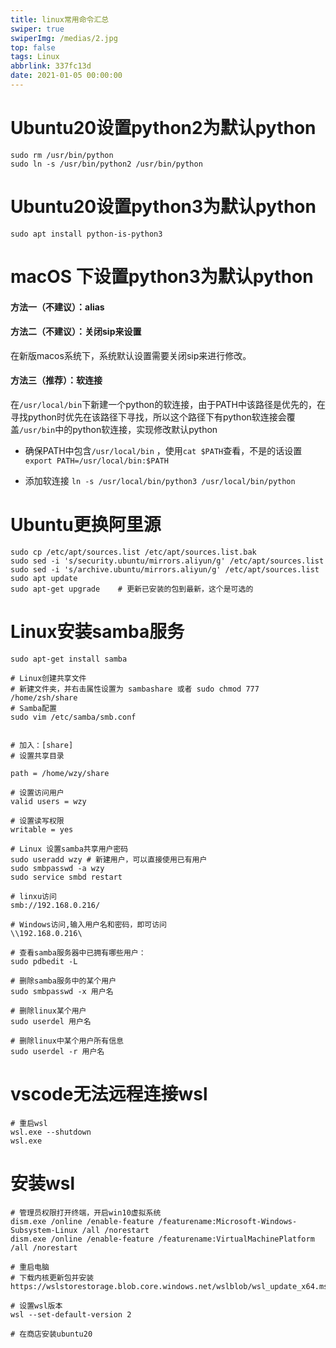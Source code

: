 ```yaml
---
title: linux常用命令汇总
swiper: true
swiperImg: /medias/2.jpg
top: false
tags: Linux
abbrlink: 337fc13d
date: 2021-01-05 00:00:00
---
```




# Ubuntu20设置python2为默认python
```shell
sudo rm /usr/bin/python 
sudo ln -s /usr/bin/python2 /usr/bin/python 
```

# Ubuntu20设置python3为默认python

```shell
sudo apt install python-is-python3
```

# macOS 下设置python3为默认python

#### 方法一（不建议）：alias

#### 方法二（不建议）：关闭sip来设置

在新版macos系统下，系统默认设置需要关闭sip来进行修改。

#### 方法三（推荐）：软连接

在```/usr/local/bin```下新建一个python的软连接，由于PATH中该路径是优先的，在寻找python时优先在该路径下寻找，所以这个路径下有python软连接会覆盖```/usr/bin```中的python软连接，实现修改默认python

- 确保PATH中包含```/usr/local/bin``` ，使用```cat $PATH```查看，不是的话设置```export PATH=/usr/local/bin:$PATH```

- 添加软连接 ```ln -s /usr/local/bin/python3 /usr/local/bin/python```

# Ubuntu更换阿里源

```
sudo cp /etc/apt/sources.list /etc/apt/sources.list.bak
sudo sed -i 's/security.ubuntu/mirrors.aliyun/g' /etc/apt/sources.list
sudo sed -i 's/archive.ubuntu/mirrors.aliyun/g' /etc/apt/sources.list
sudo apt update
sudo apt-get upgrade	# 更新已安装的包到最新，这个是可选的
```

# Linux安装samba服务

```shell
sudo apt-get install samba 

# Linux创建共享文件
# 新建文件夹，并右击属性设置为 sambashare 或者 sudo chmod 777 /home/zsh/share
# Samba配置
sudo vim /etc/samba/smb.conf 


# 加入：[share]
# 设置共享目录

path = /home/wzy/share

# 设置访问用户 
valid users = wzy

# 设置读写权限
writable = yes  

# Linux 设置samba共享用户密码
sudo useradd wzy # 新建用户，可以直接使用已有用户
sudo smbpasswd -a wzy
sudo service smbd restart

# linxu访问
smb://192.168.0.216/

# Windows访问,输入用户名和密码，即可访问
\\192.168.0.216\

# 查看samba服务器中已拥有哪些用户：
sudo pdbedit -L

# 删除samba服务中的某个用户
sudo smbpasswd -x 用户名

# 删除linux某个用户
sudo userdel 用户名

# 删除linux中某个用户所有信息
sudo userdel -r 用户名
```

# vscode无法远程连接wsl

```shell
# 重启wsl
wsl.exe --shutdown
wsl.exe
```

# 安装wsl

```shell
# 管理员权限打开终端，开启win10虚拟系统
dism.exe /online /enable-feature /featurename:Microsoft-Windows-Subsystem-Linux /all /norestart
dism.exe /online /enable-feature /featurename:VirtualMachinePlatform /all /norestart

# 重启电脑
# 下载内核更新包并安装
https://wslstorestorage.blob.core.windows.net/wslblob/wsl_update_x64.msi

# 设置wsl版本
wsl --set-default-version 2

# 在商店安装ubuntu20
```
